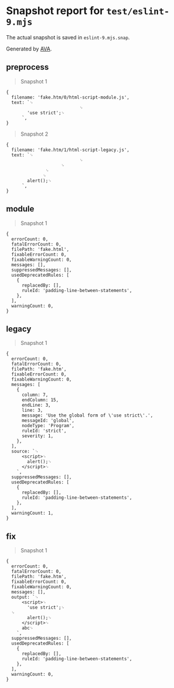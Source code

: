 # Snapshot report for `test/eslint-9.mjs`

The actual snapshot is saved in `eslint-9.mjs.snap`.

Generated by [AVA](https://avajs.dev).

## preprocess

> Snapshot 1

    {
      filename: 'fake.htm/0/html-script-module.js',
      text: `␊
                                ␊
            'use strict';␊
          `,
    }

> Snapshot 2

    {
      filename: 'fake.htm/1/html-script-legacy.js',
      text: `␊
                                ␊
                         ␊
                   ␊
                  ␊
            alert();␊
          `,
    }

## module

> Snapshot 1

    {
      errorCount: 0,
      fatalErrorCount: 0,
      filePath: 'fake.html',
      fixableErrorCount: 0,
      fixableWarningCount: 0,
      messages: [],
      suppressedMessages: [],
      usedDeprecatedRules: [
        {
          replacedBy: [],
          ruleId: 'padding-line-between-statements',
        },
      ],
      warningCount: 0,
    }

## legacy

> Snapshot 1

    {
      errorCount: 0,
      fatalErrorCount: 0,
      filePath: 'fake.htm',
      fixableErrorCount: 0,
      fixableWarningCount: 0,
      messages: [
        {
          column: 7,
          endColumn: 15,
          endLine: 3,
          line: 3,
          message: 'Use the global form of \'use strict\'.',
          messageId: 'global',
          nodeType: 'Program',
          ruleId: 'strict',
          severity: 1,
        },
      ],
      source: `␊
          <script>␊
            alert();␊
          </script>␊
        `,
      suppressedMessages: [],
      usedDeprecatedRules: [
        {
          replacedBy: [],
          ruleId: 'padding-line-between-statements',
        },
      ],
      warningCount: 1,
    }

## fix

> Snapshot 1

    {
      errorCount: 0,
      fatalErrorCount: 0,
      filePath: 'fake.htm',
      fixableErrorCount: 0,
      fixableWarningCount: 0,
      messages: [],
      output: `␊
          <script>␊
            'use strict';␊
      ␊
            alert();␊
          </script>␊
          abc␊
        `,
      suppressedMessages: [],
      usedDeprecatedRules: [
        {
          replacedBy: [],
          ruleId: 'padding-line-between-statements',
        },
      ],
      warningCount: 0,
    }
